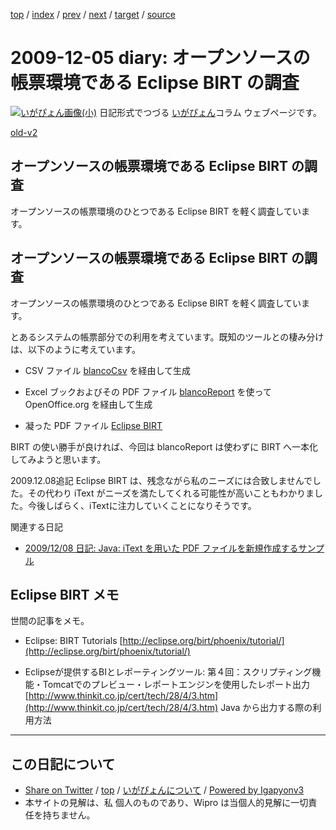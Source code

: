 [top](../index.html) 
 / [index](index.html) 
 / [prev](ig091204.html) 
 / [next](ig091208.html) 
 / [target](https://igapyon.github.io/diary/2009/ig091205.html) 
 / [source](https://github.com/igapyon/diary/blob/master/2009/ig091205.src.md) 

2009-12-05 diary: オープンソースの帳票環境である Eclipse BIRT の調査
=====================================================================================================
[![いがぴょん画像(小)](https://igapyon.github.io/diary/images/iga200306s.jpg "いがぴょん")](https://igapyon.github.io/diary/memo/memoigapyon.html) 日記形式でつづる [いがぴょん](https://igapyon.github.io/diary/memo/memoigapyon.html)コラム ウェブページです。

[old-v2](ig091205-orig.html)

## オープンソースの帳票環境である Eclipse BIRT の調査

オープンソースの帳票環境のひとつである Eclipse BIRT を軽く調査しています。


## オープンソースの帳票環境である Eclipse BIRT の調査

オープンソースの帳票環境のひとつである Eclipse BIRT を軽く調査しています。

とあるシステムの帳票部分での利用を考えています。既知のツールとの棲み分けは、以下のように考えています。

* CSV ファイル
  [blancoCsv](http://www.igapyon.jp/blanco/blancocsv.html) を経由して生成
  
* Excel ブックおよびその PDF ファイル
  [blancoReport](http://www.igapyon.jp/blanco/blancoreport.html) を使って OpenOffice.org を経由して生成
  
* 凝った PDF ファイル
  [Eclipse BIRT](http://eclipse.org/birt/)

BIRT の使い勝手が良ければ、今回は blancoReport は使わずに BIRT へ一本化してみようと思います。

2009.12.08追記 Eclipse BIRT は、残念ながら私のニーズには合致しませんでした。その代わり iText がニーズを満たしてくれる可能性が高いこともわかりました。今後しばらく、iTextに注力していくことになりそうです。

関連する日記

* [2009/12/08 日記: Java: iText を用いた PDF ファイルを新規作成するサンプル](ig091208.html)

## Eclipse BIRT メモ

世間の記事をメモ。

* Eclipse: BIRT Tutorials
  [http://eclipse.org/birt/phoenix/tutorial/](http://eclipse.org/birt/phoenix/tutorial/)
  
* Eclipseが提供するBIとレポーティングツール: 第４回：スクリプティング機能・Tomcatでのプレビュー・レポートエンジンを使用したレポート出力
  [http://www.thinkit.co.jp/cert/tech/28/4/3.htm](http://www.thinkit.co.jp/cert/tech/28/4/3.htm)
  Java から出力する際の利用方法


----------------------------------------------------------------------------------------------------

## この日記について

* [Share on Twitter](https://twitter.com/intent/tweet?hashtags=igapyon%2Cdiary%2C%E3%81%84%E3%81%8C%E3%81%B4%E3%82%87%E3%82%93&text=%E3%82%AA%E3%83%BC%E3%83%97%E3%83%B3%E3%82%BD%E3%83%BC%E3%82%B9%E3%81%AE%E5%B8%B3%E7%A5%A8%E7%92%B0%E5%A2%83%E3%81%A7%E3%81%82%E3%82%8B+Eclipse+BIRT+%E3%81%AE%E8%AA%BF%E6%9F%BB&url=https%3A%2F%2Figapyon.github.io%2Fdiary%2F2009%2Fig091205.html) / [top](../index.html) / [いがぴょんについて](https://igapyon.github.io/diary/memo/memoigapyon.html) / [Powered by Igapyonv3](https://github.com/igapyon/igapyonv3)
* 本サイトの見解は、私 個人のものであり、Wipro は当個人的見解に一切責任を持ちません。 
